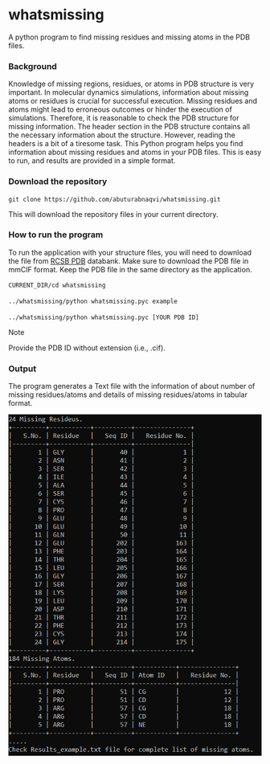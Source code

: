 # whatsmissing
 A python program to find missing residues and missing atoms in the PDB files. 

### Background
Knowledge of missing regions, residues, or atoms in PDB structure is very important. In molecular dynamics simulations, information about missing atoms or residues is crucial for successful execution. Missing residues and atoms might lead to erroneous outcomes or hinder the execution of simulations. Therefore, it is reasonable to check the PDB structure for missing information. The header section in the PDB structure contains all the necessary information about the structure. However, reading the headers is a bit of a tiresome task. This Python program helps you find information about missing residues and atoms in your PDB files. This is easy to run, and results are provided in a simple format. 
 

### Download the repository
```
git clone https://github.com/abuturabnaqvi/whatsmissing.git
```
This will download the repository files in your current directory.
### How to run the program 
To run the application with your structure files, you will need to download the file from [RCSB PDB](https://www.rcsb.org/) databank. Make sure to download the PDB file in mmCIF format. Keep the PDB file in the same directory as the application. 
```
CURRENT_DIR/cd whatsmissing

../whatsmissing/python whatsmissing.pyc example

../whatsmissing/python whatsmissing.pyc [YOUR PDB ID]

```
> [!NOTE]
> Provide the PDB ID without extension (i.e., .cif).

### Output
The program generates a Text file with the information of about number of missing residues/atoms and details of missing residues/atoms in tabular format. 

![Output Format](https://github.com/abuturabnaqvi/whatsmissing/blob/main/output.png)
